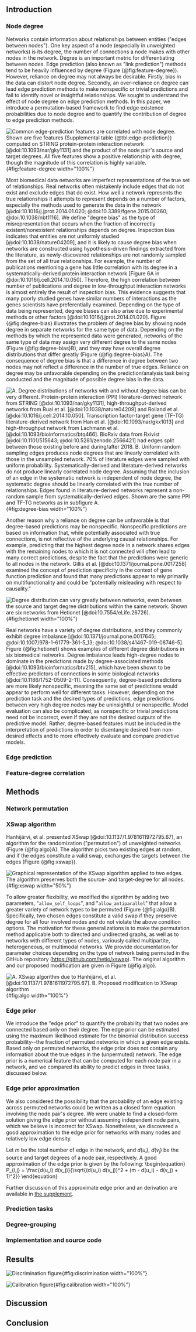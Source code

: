 ## Introduction

### Node degree

Networks contain information about relationships between entities ("edges between nodes").
One key aspect of a node (especially in unweighted networks) is its degree, the number of connections a node makes with other nodes in the network.
Degree is an important metric for differentiating between nodes.
Edge prediction (also known as "link prediction") methods tend to be heavily influenced by degree (Figure {@fig:feature-degree}).
However, reliance on degree may not always be desirable.
Firstly, bias in the data can distort node degree.
Secondly, an over-reliance on degree can lead edge prediction methods to make nonspecific or trivial predictions and fail to identify novel or insightful relationships.
We sought to understand the effect of node degree on edge prediction methods.
In this paper, we introduce a permutation-based framework to find edge existence probabilities due to node degree and to quantify the contribution of degree to edge prediction methods.

![Common edge-prediction features are correlated with node degree.
  Shown are five features (Supplemental table {@tbl:edge-prediction}) computed on STRING protein-protein interaction network [@doi:10.1093/nar/gky1131] and the product of the node pair's source and target degrees.
  All five features show a positive relationship with degree, though the magnitude of this correlation is highly variable.
](https://github.com/greenelab/xswap-analysis/raw/5a257c9d28e0a4c3cc8f2fd8493f27ff4652f2c6/img/feature_degree.png){#fig:feature-degree width="100%"}

Most biomedical data networks are imperfect representations of the true set of relationships.
Real networks often mistakenly include edges that do not exist and exclude edges that do exist.
How well a network represents the true relationships it attempts to represent depends on a number of factors, especially the methods used to generate the data in the network [@doi:10.1016/j.jprot.2014.01.020; @doi:10.3389/fgene.2015.00260; @doi:10.1038/nbt1116].
We define "degree bias" as the type of misrepresentation that occurs when the fraction of incorrectly existent/nonexistent relationships depends on degree.
Inspection bias indicates that entities are not uniformly studied [@doi:10.1038/nature04209], and it is likely to cause degree bias when networks are constructed using hypothesis-driven findings extracted from the literature, as newly-discovered relationships are not randomly sampled from the set of all true relationships.
For example, the number of publications mentioning a gene has little correlation with its degree in a systematically-derived protein interaction network [Figure 6A in @doi:10.1016/j.cell.2014.10.050].
Therefore, the high correlation between number of publications and degree in low-throughput interaction networks is almost entirely the result of inspection bias.
This evidence suggests that many poorly studied genes have similar numbers of interactions as the genes scientists have preferentially examined.
Depending on the type of data being represented, degree biases can also arise due to experimental methods or other factors [@doi:10.1016/j.jprot.2014.01.020].
Figure {@fig:degree-bias} illustrates the problem of degree bias by showing node degree in separate networks for the same type of data.
Depending on the methods by which the represented data were generated, networks of the same type of data may assign very different degree to the same nodes (Figure {@fig:degree-bias}B), and they may have overall degree distributions that differ greatly (Figure {@fig:degree-bias}A).
The consequence of degree bias is that a difference in degree between two nodes may not reflect a difference in the number of true edges.
Reliance on degree may be unfavorable depending on the prediction/analysis task being conducted and the magnitude of possible degree bias in the data.

![**A.** Degree distributions of networks with and without degree bias can be very different.
  Protein-protein interaction (PPI) literature-derived network from STRING [@doi:10.1093/nar/gky1131], high-throughput-derived networks from Rual et al. [@doi:10.1038/nature04209] and Rolland et al. [@doi:10.1016/j.cell.2014.10.050].
  Transcription factor-target gene (TF-TG) literature-derived network from Han et al. [@doi:10.1093/nar/gkx1013] and high-throughput network from Lachmann et al. [@doi:10.1093/bioinformatics/btq466].
  BioRxiv data from Rxivist [@doi:10.1101/515643; @doi:10.5281/zenodo.2566421] had edges split between those existing before and during/after 2018.
  **B.** Uniform random sampling edges produces node degrees that are linearly correlated with those in the unsampled network.
  70% of literature edges were sampled with uniform probability.
  Systematically-derived and literature-derived networks do not produce linearly correlated node degree.
  Assuming that the inclusion of an edge in the systematic network is independent of node degree, the systematic degree should be linearly correlated with the true number of relationships.
  Edges found in literature-derived networks represent a non-random sample from systematically-derived edges.
  Shown are the same PPI and TF-TG networks as in subfigure A.
](https://github.com/greenelab/xswap-analysis/raw/5a257c9d28e0a4c3cc8f2fd8493f27ff4652f2c6/img/degree_bias.png){#fig:degree-bias width="100%"}

Another reason why a reliance on degree can be unfavorable is that degree-based predictions may be nonspecific.
Nonspecific predictions are based on information that, while potentially associated with true connections, is not reflective of the underlying causal relationships.
For example, predicting that the highest degree node in a network shares edges with the remaining nodes to which it is not connected will often lead to many correct predictions, despite the fact that the predictions were generic to all nodes in the network.
Gillis et al. [@doi:10.1371/journal.pone.0017258] examined the concept of prediction specificity in the context of gene function prediction and found that many predictions appear to rely primarily on multifunctionality and could be "potentially misleading with respect to causality."

![Degree distribution can vary greatly between networks, even between the source and target degree distributions within the same network.
  Shown are six networks from Hetionet [@doi:10.7554/eLife.26726].
](https://github.com/greenelab/xswap-analysis/raw/5a257c9d28e0a4c3cc8f2fd8493f27ff4652f2c6/img/hetionet_degrees.png){#fig:hetionet width="100%"}

Real networks have a variety of degree distributions, and they commonly exhibit degree imbalance [@doi:10.1371/journal.pone.0017645; @doi:10.1007/978-1-61779-361-5_13; @doi:10.1038/s41467-019-08746-5].
Figure {@fig:hetionet} shows examples of different degree distributions in six biomedical networks.
Degree imbalance leads high-degree nodes to dominate in the predictions made by degree-associated methods [@doi:10.1093/bioinformatics/btv215], which have been shown to be effective predictors of connections in some biological networks [@doi:10.1186/1752-0509-2-11].
Consequently, degree-based predictions are more likely nonspecific, meaning the same set of predictions would appear to perform well for different tasks.
However, depending on the prediction task and the desired types of predictions, edge predictions between very high degree nodes may be uninsightful or nonspecific.
Model evaluation can also be complicated, as nonspecific or trivial predictions need not be incorrect, even if they are not the desired outputs of the predictive model.
Rather, degree-based features must be included in the interpretation of predictions in order to disentangle desired from non-desired effects and to more effectively evaluate and compare predictive models.


### Edge prediction

### Feature-degree correlation

## Methods

### Network permutation

### XSwap algorithm

Hanhijärvi, et al. presented XSwap [@doi:10.1137/1.9781611972795.67], an algorithm for the randomization ("permutation") of unweighted networks (Figure {@fig:algo}A).
The algorithm picks two existing edges at random, and if the edges constitute a valid swap, exchanges the targets between the edges (Figure {@fig:xswap}).

![Graphical representation of the XSwap algorithm applied to two edges.
The algorithm preserves both the source- and target-degree for all nodes.](images/xswap_figure.png){#fig:xswap width="50%"}

To allow greater flexibility, we modified the algorithm by adding two parameters, "`allow_self_loops`", and "`allow_antiparallel`" that allow a greater variety of network types to be permuted (Figure {@fig:algo}B).
Specifically, two chosen edges constitute a valid swap if they preserve degree for all four involved nodes and do not violate the above condition options.
The motivation for these generalizations is to make the permutation method applicable both to directed and undirected graphs, as well as to networks with different types of nodes, variously called multipartite, heterogeneous, or multimodal networks.
We provide documentation for parameter choices depending on the type of network being permuted in the GitHub repository (https://github.com/hetio/xswap).
The original algorithm and our proposed modification are given in Figure {@fig:algo}.

![
  **A.** XSwap algorithm due to Hanhijärvi, et al. [@doi:10.1137/1.9781611972795.67].
  **B.** Proposed modification to XSwap algorithm](images/xswap_algos.png){#fig:algo width="100%"}

### Edge prior

We introduce the "edge prior" to quantify the probability that two nodes are connected based only on their degree.
The edge prior can be estimated using the maximum likelihood estimate for the binomial distribution success probability--the fraction of permuted networks in which a given edge exists.
Based only on permuted networks, the edge prior does not contain any information about the true edges in the (unpermuted) network.
The edge prior is a numerical feature that can be computed for each node pair in a network, and we compared its ability to predict edges in three tasks, discussed below.

### Edge prior approximation

We also considered the possibility that the probability of an edge existing across permuted networks could be written as a closed form equation involving the node pair's degree.
We were unable to find a closed-form solution giving the edge prior without assuming independent node pairs, which we believe is incorrect for XSwap.
Nonetheless, we discovered a good approximation to the edge prior for networks with many nodes and relatively low edge density.

Let $m$ be the total number of edge in the network, and $d(u_i)$, $d(v_j)$ be the source and target degrees of a node pair, respectively.
A good approximation of the edge prior is given by the following:
\begin{equation}
    P_{i,j} = \frac{d(u_i) d(v_j)}{\sqrt{(d(u_i) d(v_j))^2 + (m - d(u_i) - d(v_j) + 1)^2}}
\end{equation}

Further discussion of this approximate edge prior and an derivation are available in [the supplement](#approx-prior-supp).

### Prediction tasks

### Degree-grouping

### Implementation and source code


## Results

![Discrimination figure](){#fig:discrimination width="100%"}

![Calibration figure](){#fig:calibration width="100%"}

## Discussion


## Conclusion

